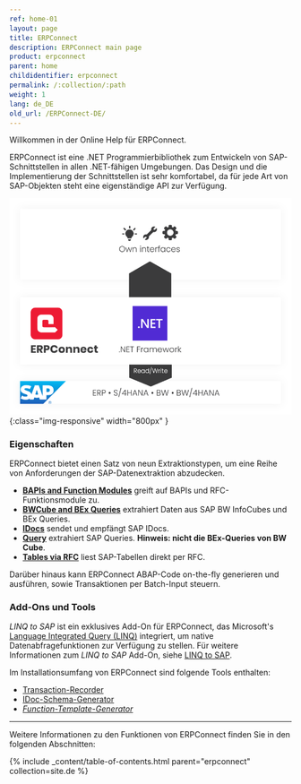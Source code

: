 ```yaml
---
ref: home-01
layout: page
title: ERPConnect
description: ERPConnect main page
product: erpconnect
parent: home
childidentifier: erpconnect
permalink: /:collection/:path
weight: 1
lang: de_DE
old_url: /ERPConnect-DE/
---
```


Willkommen in der Online Help für ERPConnect.

ERPConnect ist eine .NET Programmierbibliothek zum Entwickeln von SAP-Schnittstellen in allen .NET-fähigen Umgebungen.
Das Design und die Implementierung der Schnittstellen ist sehr komfortabel, da für jede Art von SAP-Objekten steht eine eigenständige API zur Verfügung.

![ERP-Connect](/img/content/erpconnect/architecture_erpconnect.png){:class="img-responsive" width="800px" }

### Eigenschaften

ERPConnect bietet einen Satz von neun Extraktionstypen, um eine Reihe von Anforderungen der SAP-Datenextraktion abzudecken.

- [**BAPIs and Function Modules**](./bapis-and-function-modules) greift auf BAPIs und RFC-Funktionsmodule zu.
- [**BWCube and BEx Queries**](./bw-infocubes-and-bex-queries) extrahiert Daten aus SAP BW InfoCubes und BEx Queries.
- [**IDocs**](./receiving-and-sending-idocs) sendet und empfängt SAP IDocs.
- [**Query**](./sap-queries) extrahiert SAP Queries. **Hinweis: nicht die BEx-Queries von BW Cube**.
- [**Tables via RFC**](./spezialklassen/sap-tabellen-lesen-mit-der-readtable-klasse) liest SAP-Tabellen direkt per RFC.

Darüber hinaus kann ERPConnect ABAP-Code on-the-fly generieren und ausführen, sowie Transaktionen per Batch-Input steuern.

### Add-Ons und Tools

*LINQ to SAP* ist ein exklusives Add-On für ERPConnect, das Microsoft's [Language Integrated Query (LINQ)](https://docs.microsoft.com/de-de/dotnet/csharp/programming-guide/concepts/linq/) integriert, um native Datenabfragefunktionen zur Verfügung zu stellen. 
Für weitere Informationen zum *LINQ to SAP* Add-On, siehe [LINQ to SAP](./linq-to-sap).

Im Installationsumfang von ERPConnect sind folgende Tools enthalten:
- [Transaction-Recorder](./tools/transaction-recorder)
- [IDoc-Schema-Generator](./tools/idoc-schema-generator)
- [*Function-Template-Generator*](./tools/function-template-generator.md) 


*****
Weitere Informationen zu den Funktionen von ERPConnect finden Sie in den folgenden Abschnitten:

{% include _content/table-of-contents.html parent="erpconnect" collection=site.de %}